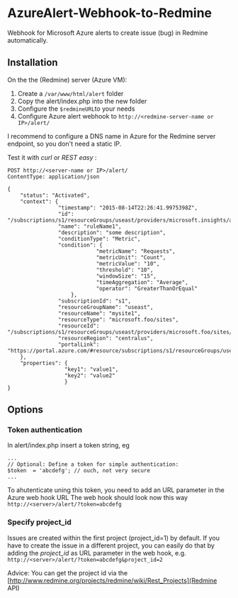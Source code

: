# AzureAlert-Webhook-to-Redmine
Webhook for Microsoft Azure alerts to create issue (bug) in Redmine automatically.

## Installation
On the the (Redmine) server (Azure VM):

1. Create a `/var/www/html/alert` folder
2. Copy the alert/index.php into the new folder
3. Configure the `$redmineURL`to your needs 
4. Configure Azure alert webhook to `http://<redmine-server-name or IP>/alert/`

I recommend to configure a DNS name in Azure for the Redmine server endpoint, so you don't need a static IP.

Test it with _curl_ or _REST easy_ :

	POST http://<server-name or IP>/alert/
	ContentType: application/json
	
	{
		"status": "Activated",
		"context": {
		            "timestamp": "2015-08-14T22:26:41.9975398Z",
		            "id": "/subscriptions/s1/resourceGroups/useast/providers/microsoft.insights/alertrules/ruleName1",
		            "name": "ruleName1",
		            "description": "some description",
		            "conditionType": "Metric",
		            "condition": {
		                        "metricName": "Requests",
		                        "metricUnit": "Count",
		                        "metricValue": "10",
		                        "threshold": "10",
		                        "windowSize": "15",
		                        "timeAggregation": "Average",
		                        "operator": "GreaterThanOrEqual"
		                },
		            "subscriptionId": "s1",
		            "resourceGroupName": "useast",                                
		            "resourceName": "mysite1",
		            "resourceType": "microsoft.foo/sites",
		            "resourceId": "/subscriptions/s1/resourceGroups/useast/providers/microsoft.foo/sites/mysite1",
		            "resourceRegion": "centralus",
		            "portalLink": "https://portal.azure.com/#resource/subscriptions/s1/resourceGroups/useast/providers/microsoft.foo/sites/mysite1"                                
		},
		"properties": {
		              "key1": "value1",
		              "key2": "value2"
		              }
	}

## Options
### Token authentication
In alert/index.php insert a token string, eg 

	...
	// Optional: Define a token for simple authentication:
	$token  = 'abcdefg'; // ouch, not very secure
	... 

To ahutenticate uning this token, you need to add an URL parameter in the Azure web hook URL 
The web hook should look now this way `http://<server>/alert/?token=abcdefg`

### Specify project_id
Issues are created within the first project (project_id=1) by default. 
If you have to create the issue in a different project, 
you can easily do that by adding the _project_id_ as URL parameter in the web hook, e.g.
`http://<server>/alert/?token=abcdefg&project_id=2`

Advice: You can get the project id via the [http://www.redmine.org/projects/redmine/wiki/Rest_Projects](Redmine API)